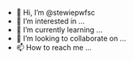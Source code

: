 - 👋 Hi, I’m @stewiepwfsc
- 👀 I’m interested in ...
- 🌱 I’m currently learning ...
- 💞️ I’m looking to collaborate on ...
- 📫 How to reach me ...

<!---
stewiepwfsc/stewiepwfsc is a ✨ special ✨ repository because its `README.md` (this file) appears on your GitHub profile.
You can click the Preview link to take a look at your changes.
--->
